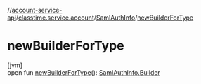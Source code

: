 //[account-service-api](../../../index.md)/[classtime.service.account](../index.md)/[SamlAuthInfo](index.md)/[newBuilderForType](new-builder-for-type.md)

# newBuilderForType

[jvm]\
open fun [newBuilderForType](new-builder-for-type.md)(): [SamlAuthInfo.Builder](-builder/index.md)
